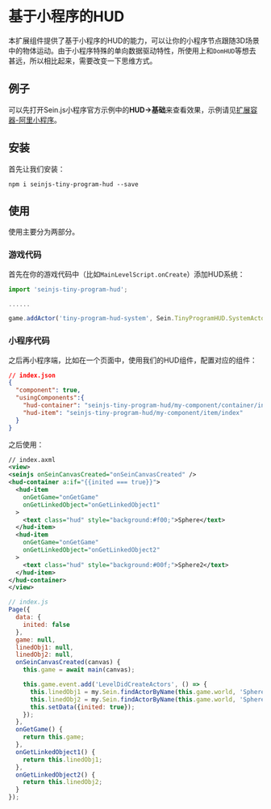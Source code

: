 # 基于小程序的HUD

本扩展组件提供了基于小程序的HUD的能力，可以让你的小程序节点跟随3D场景中的物体运动。由于小程序特殊的单向数据驱动特性，所使用上和`DomHUD`等想去甚远，所以相比起来，需要改变一下思维方式。

## 例子

可以先打开Sein.js小程序官方示例中的**HUD->基础**来查看效果，示例请见[扩展容器-阿里小程序](../containers/my-tiny-program)。

## 安装

首先让我们安装：

```shell
npm i seinjs-tiny-program-hud --save
```

## 使用

使用主要分为两部分。

### 游戏代码

首先在你的游戏代码中（比如`MainLevelScript.onCreate`）添加HUD系统：

```ts
import 'seinjs-tiny-program-hud';

......

game.addActor('tiny-program-hud-system', Sein.TinyProgramHUD.SystemActor);
```

### 小程序代码

之后再小程序端，比如在一个页面中，使用我们的HUD组件，配置对应的组件：

```json
// index.json
{
  "component": true,
  "usingComponents":{
    "hud-container": "seinjs-tiny-program-hud/my-component/container/index",
    "hud-item": "seinjs-tiny-program-hud/my-component/item/index"
  }
}
```

之后使用：

```xml
// index.axml
<view>
<seinjs onSeinCanvasCreated="onSeinCanvasCreated" />
<hud-container a:if="{{inited === true}}">
  <hud-item
    onGetGame="onGetGame"
    onGetLinkedObject="onGetLinkedObject1"
  >
    <text class="hud" style="background:#f00;">Sphere</text>
  </hud-item>
  <hud-item
    onGetGame="onGetGame"
    onGetLinkedObject="onGetLinkedObject2"
  >
    <text class="hud" style="background:#00f;">Sphere2</text>
  </hud-item>
</hud-container>
</view>
```

```js
// index.js
Page({
  data: {
    inited: false
  },
  game: null,
  linedObj1: null,
  linedObj2: null,
  onSeinCanvasCreated(canvas) {
    this.game = await main(canvas);

    this.game.event.add('LevelDidCreateActors', () => {
      this.linedObj1 = my.Sein.findActorByName(this.game.world, 'Sphere');
      this.linedObj2 = my.Sein.findActorByName(this.game.world, 'Sphere2');
      this.setData({inited: true});
    });
  },
  onGetGame() {
    return this.game;
  },
  onGetLinkedObject1() {
    return this.linedObj1;
  },
  onGetLinkedObject2() {
    return this.linedObj2;
  }
});
```
